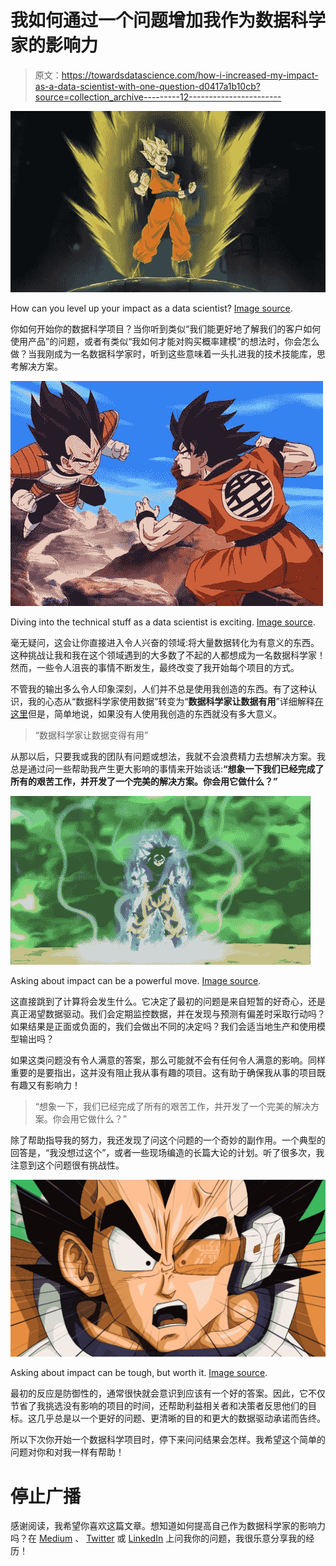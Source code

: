 # 我如何通过一个问题增加我作为数据科学家的影响力

> 原文：<https://towardsdatascience.com/how-i-increased-my-impact-as-a-data-scientist-with-one-question-d0417a1b10cb?source=collection_archive---------12----------------------->

![](img/008f7fe57df19a5ad325f3a67d4aaba8.png)

How can you level up your impact as a data scientist? [Image source](https://steemit.com/dragonballz/@mcgroder/dragon-ball-z-goku-power-up-request).

你如何开始你的数据科学项目？当你听到类似“我们能更好地了解我们的客户如何使用产品”的问题，或者有类似“我如何才能对购买概率建模”的想法时，你会怎么做？当我刚成为一名数据科学家时，听到这些意味着一头扎进我的技术技能库，思考解决方案。

![](img/160d5a1c1abce348fc580e2b86b42474.png)

Diving into the technical stuff as a data scientist is exciting. [Image source](https://www.pinterest.com/pin/697495061008584112/).

毫无疑问，这会让你直接进入令人兴奋的领域:将大量数据转化为有意义的东西。这种挑战让我和我在这个领域遇到的大多数了不起的人都想成为一名数据科学家！然而，一些令人沮丧的事情不断发生，最终改变了我开始每个项目的方式。

不管我的输出多么令人印象深刻，人们并不总是使用我创造的东西。有了这种认识，我的心态从“数据科学家使用数据”转变为“**数据科学家让数据有用**”详细解释[在这里](https://link.medium.com/8jqB8Jv23Z)但是，简单地说，如果没有人使用我创造的东西就没有多大意义。

> “数据科学家让数据变得有用”

从那以后，只要我或我的团队有问题或想法，我就不会浪费精力去想解决方案。我总是通过问一些帮助我产生更大影响的事情来开始谈话:**“想象一下我们已经完成了所有的艰苦工作，并开发了一个完美的解决方案。你会用它做什么？”**

![](img/44e42764d04166bc51c893a3019fedbb.png)

Asking about impact can be a powerful move. [Image source](https://www.pinterest.at/pin/399905641906226626/).

这直接跳到了计算将会发生什么。它决定了最初的问题是来自短暂的好奇心，还是真正渴望数据驱动。我们会定期监控数据，并在发现与预测有偏差时采取行动吗？如果结果是正面或负面的，我们会做出不同的决定吗？我们会适当地生产和使用模型输出吗？

如果这类问题没有令人满意的答案，那么可能就不会有任何令人满意的影响。同样重要的是要指出，这并没有阻止我从事有趣的项目。这有助于确保我从事的项目既有趣又有影响力！

> “想象一下，我们已经完成了所有的艰苦工作，并开发了一个完美的解决方案。你会用它做什么？”

除了帮助指导我的努力，我还发现了问这个问题的一个奇妙的副作用。一个典型的回答是，“我没想过这个”，或者一些现场编造的长篇大论的计划。听了很多次，我注意到这个问题很有挑战性。

![](img/e458ed1422e753bad11f008d21bf4b0b.png)

Asking about impact can be tough, but worth it. [Image source](https://images.app.goo.gl/g23xMQpDfyBao2xV9).

最初的反应是防御性的，通常很快就会意识到应该有一个好的答案。因此，它不仅节省了我挑选没有影响的项目的时间，还帮助利益相关者和决策者反思他们的目标。这几乎总是以一个更好的问题、更清晰的目的和更大的数据驱动承诺而告终。

所以下次你开始一个数据科学项目时，停下来问问结果会怎样。我希望这个简单的问题对你和对我一样有帮助！

# 停止广播

感谢阅读，我希望你喜欢这篇文章。想知道如何提高自己作为数据科学家的影响力吗？在 [Medium](https://medium.com/@drsimonj?source=post_page---------------------------) 、 [Twitter](https://twitter.com/drsimonj?source=post_page---------------------------) 或 [LinkedIn](https://www.linkedin.com/in/drsimonj/?source=post_page---------------------------) 上问我你的问题，我很乐意分享我的经历！